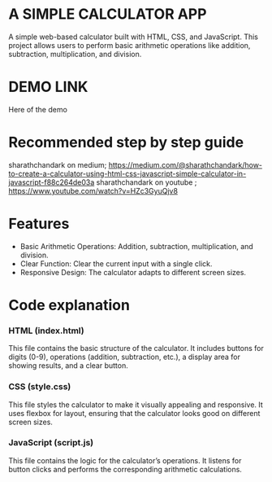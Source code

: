 # A SIMPLE CALCULATOR APP

A simple web-based calculator built with HTML, CSS, and JavaScript. This project allows users to perform basic arithmetic operations like addition, subtraction, multiplication, and division.

# DEMO LINK
Here of the demo

# Recommended step by step guide
sharathchandark on medium; https://medium.com/@sharathchandark/how-to-create-a-calculator-using-html-css-javascript-simple-calculator-in-javascript-f88c264de03a
sharathchandark on youtube ; https://www.youtube.com/watch?v=HZc3GyuQjv8

# Features
- Basic Arithmetic Operations: Addition, subtraction, multiplication, and division.
- Clear Function: Clear the current input with a single click.
- Responsive Design: The calculator adapts to different screen sizes.

# Code explanation
### HTML (index.html)
This file contains the basic structure of the calculator. It includes buttons for digits (0-9), operations (addition, subtraction, etc.), a display area for showing results, and a clear button.

### CSS (style.css)
This file styles the calculator to make it visually appealing and responsive. It uses flexbox for layout, ensuring that the calculator looks good on different screen sizes.

### JavaScript (script.js)
This file contains the logic for the calculator’s operations. It listens for button clicks and performs the corresponding arithmetic calculations.

